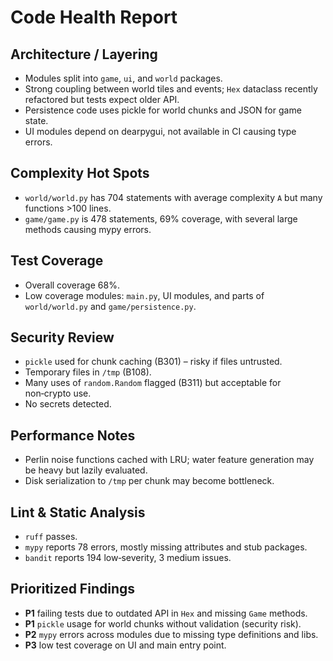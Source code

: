 # Code Health Report

## Architecture / Layering
- Modules split into `game`, `ui`, and `world` packages.
- Strong coupling between world tiles and events; `Hex` dataclass recently refactored but tests expect older API.
- Persistence code uses pickle for world chunks and JSON for game state.
- UI modules depend on dearpygui, not available in CI causing type errors.

## Complexity Hot Spots
- `world/world.py` has 704 statements with average complexity `A` but many functions >100 lines.
- `game/game.py` is 478 statements, 69% coverage, with several large methods causing mypy errors.

## Test Coverage
- Overall coverage 68%.
- Low coverage modules: `main.py`, UI modules, and parts of `world/world.py` and `game/persistence.py`.

## Security Review
- `pickle` used for chunk caching (B301) – risky if files untrusted.
- Temporary files in `/tmp` (B108).
- Many uses of `random.Random` flagged (B311) but acceptable for non‑crypto use.
- No secrets detected.

## Performance Notes
- Perlin noise functions cached with LRU; water feature generation may be heavy but lazily evaluated.
- Disk serialization to `/tmp` per chunk may become bottleneck.

## Lint & Static Analysis
- `ruff` passes.
- `mypy` reports 78 errors, mostly missing attributes and stub packages.
- `bandit` reports 194 low‑severity, 3 medium issues.

## Prioritized Findings
- **P1** failing tests due to outdated API in `Hex` and missing `Game` methods.
- **P1** `pickle` usage for world chunks without validation (security risk).
- **P2** `mypy` errors across modules due to missing type definitions and libs.
- **P3** low test coverage on UI and main entry point.
